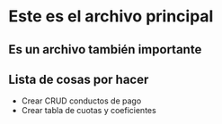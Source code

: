 # Este es el archivo principal
## Es un archivo también importante

Lista de cosas por hacer
-------------------------
* Crear CRUD conductos de pago
* Crear tabla de cuotas y coeficientes
